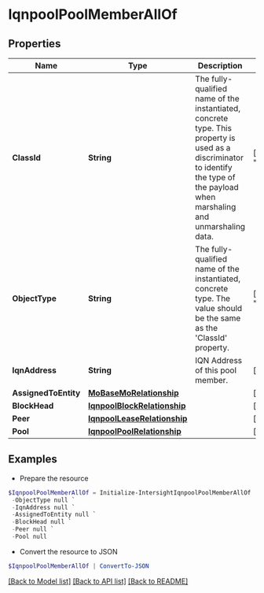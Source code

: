 # IqnpoolPoolMemberAllOf
## Properties

Name | Type | Description | Notes
------------ | ------------- | ------------- | -------------
**ClassId** | **String** | The fully-qualified name of the instantiated, concrete type. This property is used as a discriminator to identify the type of the payload when marshaling and unmarshaling data. | [default to "iqnpool.PoolMember"]
**ObjectType** | **String** | The fully-qualified name of the instantiated, concrete type. The value should be the same as the &#39;ClassId&#39; property. | [default to "iqnpool.PoolMember"]
**IqnAddress** | **String** | IQN Address of this pool member. | [optional] 
**AssignedToEntity** | [**MoBaseMoRelationship**](MoBaseMoRelationship.md) |  | [optional] 
**BlockHead** | [**IqnpoolBlockRelationship**](IqnpoolBlockRelationship.md) |  | [optional] 
**Peer** | [**IqnpoolLeaseRelationship**](IqnpoolLeaseRelationship.md) |  | [optional] 
**Pool** | [**IqnpoolPoolRelationship**](IqnpoolPoolRelationship.md) |  | [optional] 

## Examples

- Prepare the resource
```powershell
$IqnpoolPoolMemberAllOf = Initialize-IntersightIqnpoolPoolMemberAllOf  -ClassId null `
 -ObjectType null `
 -IqnAddress null `
 -AssignedToEntity null `
 -BlockHead null `
 -Peer null `
 -Pool null
```

- Convert the resource to JSON
```powershell
$IqnpoolPoolMemberAllOf | ConvertTo-JSON
```

[[Back to Model list]](../README.md#documentation-for-models) [[Back to API list]](../README.md#documentation-for-api-endpoints) [[Back to README]](../README.md)

